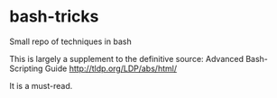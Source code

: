 # bash-tricks
Small repo of techniques in bash

This is largely a supplement to the definitive source: Advanced Bash-Scripting Guide http://tldp.org/LDP/abs/html/

It is a must-read.

